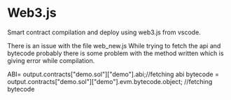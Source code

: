 # Web3.js
Smart contract compilation and deploy using web3.js from vscode.

There is an issue with the file web_new.js
While trying to fetch the api and bytecode probably there is some problem with the method written which is giving error while compilation.

ABI= output.contracts["demo.sol"]["demo"].abi;//fetching abi
bytecode = output.contracts["demo.sol"]["demo"].evm.bytecode.object; //fetching bytecode


